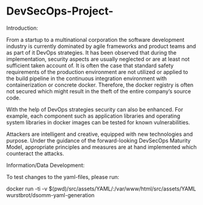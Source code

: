 # DevSecOps-Project-

Introduction:

From a startup to a multinational corporation the software development industry is currently dominated by agile frameworks and product teams and as part of it DevOps strategies. It has been observed that during the implementation, security aspects are usually neglected or are at least not sufficient taken account of. It is often the case that standard safety requirements of the production environment are not utilized or applied to the build pipeline in the continuous integration environment with containerization or concrete docker. Therefore, the docker registry is often not secured which might result in the theft of the entire company’s source code.

With the help of DevOps strategies security can also be enhanced. For example, each component such as application libraries and operating system libraries in docker images can be tested for known vulnerabilities.

Attackers are intelligent and creative, equipped with new technologies and purpose. Under the guidance of the forward-looking DevSecOps Maturity Model, appropriate principles and measures are at hand implemented which counteract the attacks.

Information/Data Development:

To test changes to the yaml-files, please run:

docker run -ti -v $(pwd)/src/assets/YAML/:/var/www/html/src/assets/YAML wurstbrot/dsomm-yaml-generation
